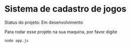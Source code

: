 <h1>Sistema de cadastro de jogos</h1>
 Status do projeto: Em desenvolvimento 

Para rodar esse projeto na sua maquina, por favor digite

```
node app.js

```
